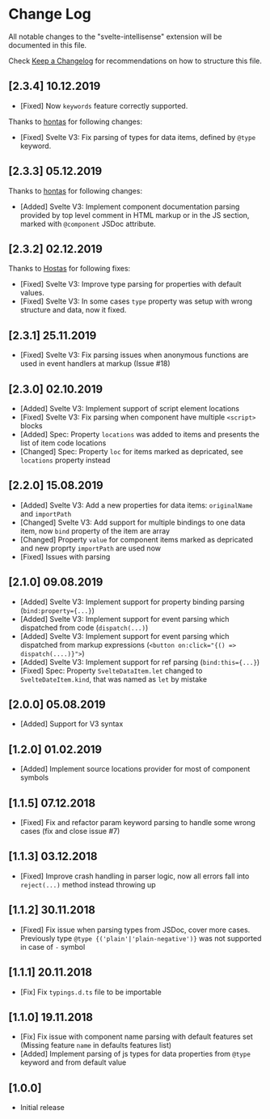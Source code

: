 # Change Log
All notable changes to the "svelte-intellisense" extension will be documented in this file.

Check [Keep a Changelog](http://keepachangelog.com/) for recommendations on how to structure this file.

## [2.3.4] 10.12.2019

- [Fixed] Now `keywords` feature correctly supported.

Thanks to [hontas](https://github.com/hontas) for following changes:

- [Fixed] Svelte V3: Fix parsing of types for data items, defined by `@type` keyword.

## [2.3.3] 05.12.2019

Thanks to [hontas](https://github.com/hontas) for following changes:

- [Added] Svelte V3: Implement component documentation parsing provided by top level comment in HTML markup or in the JS section, marked with `@component` JSDoc attribute.

## [2.3.2] 02.12.2019

Thanks to [Hostas](https://github.com/hontas) for following fixes:

- [Fixed] Svelte V3: Improve type parsing for properties with default values.
- [Fixed] Svelte V3: In some cases `type` property was setup with wrong structure and data, now it fixed.

## [2.3.1] 25.11.2019

- [Fixed] Svelte V3: Fix parsing issues when anonymous functions are used in event handlers at markup (Issue #18)

## [2.3.0] 02.10.2019

- [Added] Svelte V3: Implement support of script element locations
- [Fixed] Svelte V3: Fix parsing when component have multiple `<script>` blocks
- [Added] Spec: Property `locations` was added to items and presents the list of item code locations
- [Changed] Spec: Property `loc` for items marked as depricated, see `locations` property instead

## [2.2.0] 15.08.2019

- [Added] Svelte V3: Add a new properties for data items: `originalName` and `importPath`
- [Changed] Svelte V3: Add support for multiple bindings to one data item, now `bind` property of the item are array
- [Changed] Property `value` for component items marked as depricated and new proprty `importPath` are used now
- [Fixed] Issues with parsing

## [2.1.0] 09.08.2019

- [Added] Svelte V3: Implement support for property binding parsing (`bind:property={...}`)
- [Added] Svelte V3: Implement support for event parsing which dispatched from code (`dispatch(...)`)
- [Added] Svelte V3: Implement support for event parsing which dispatched from markup expressions (`<button on:click="{() => dispatch(....)}">`)
- [Added] Svelte V3: Implement support for ref parsing (`bind:this={...}`)
- [Fixed] Spec: Property `SvelteDataItem.let` changed to `SvelteDateItem.kind`, that was named as `let` by mistake

## [2.0.0] 05.08.2019

- [Added] Support for V3 syntax

## [1.2.0] 01.02.2019

- [Added] Implement source locations provider for most of component symbols

## [1.1.5] 07.12.2018

- [Fixed] Fix and refactor param keyword parsing to handle some wrong cases (fix and close issue #7)

## [1.1.3] 03.12.2018

- [Fixed] Improve crash handling in parser logic, now all errors fall into `reject(...)` method instead throwing up

## [1.1.2] 30.11.2018

- [Fixed] Fix issue when parsing types from JSDoc, cover more cases. Previously type `@type {('plain'|'plain-negative')}` was not supported in case of `-` symbol

## [1.1.1] 20.11.2018

- [Fix] Fix `typings.d.ts` file to be importable

## [1.1.0] 19.11.2018
- [Fix] Fix issue with component name parsing with default features set (Missing feature `name` in defaults features list)
- [Added] Implement parsing of js types for data properties from `@type` keyword and from default value

## [1.0.0]
- Initial release